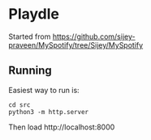 # Playdle

Started from https://github.com/sijey-praveen/MySpotify/tree/Sijey/MySpotify

## Running

Easiest way to run is:
```
cd src
python3 -m http.server
```
Then load http://localhost:8000
